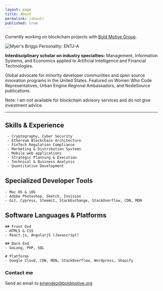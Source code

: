 ```yaml
---
layout: page
title: About
permalink: /about/
published: true
---
```


Currently working on blockchain projects with [Bold Motive Group](https://www.github.com/boldmotive).


![Myer's Briggs Personality: ENTJ-A]({{site.baseurl}}/images/protag-full-profile.png)


**Interdisciplinary scholar on industry specialties:** 
Management, Information Systems, and Economics applied to Artificial Intelligence and Financial Technologies. 

Global advocate for minority developer communities and open source innovation programs in the United States. Featured on Women Who Code Representatives, Urban Engine Regional Ambassadors, and NodeSource publications.

Note: I am not available for blockchain advisory services and do not give investment advice.

-----

## Skills & Experience
     - Cryptography, Cyber Security
     - Ethereum Blockchain Architecture
     - FinTech Regulation Compliance
     - Marketing & Distribution Systems
     - Mobile web applications
     - Strategic Planning & Execution
     - Technical & Business Analysis
     - Quantitative Development
     
## Specialized Developer Tools
	- Mac OS & iOS
	- Adobe Photoshop, Sketch, Invision
	- Git, Cypress, Steemit, StackExchange, StackOverflow, CDN, MDN

## Software Languages & Platforms
    
    ## Front End
    - HTML5 & CSS
    - React.js, AngularjS (Javascript)
    
    ## Back End
    - GoLang, PHP, SQL
    
    # Platforms
    - Google Cloud, CDN, MDN, StackOverflow, Wordpress, Shopify

### Contact me

Send an email to [emendez@boldmotive.org](mailto:emendez@boldmotive.org)

